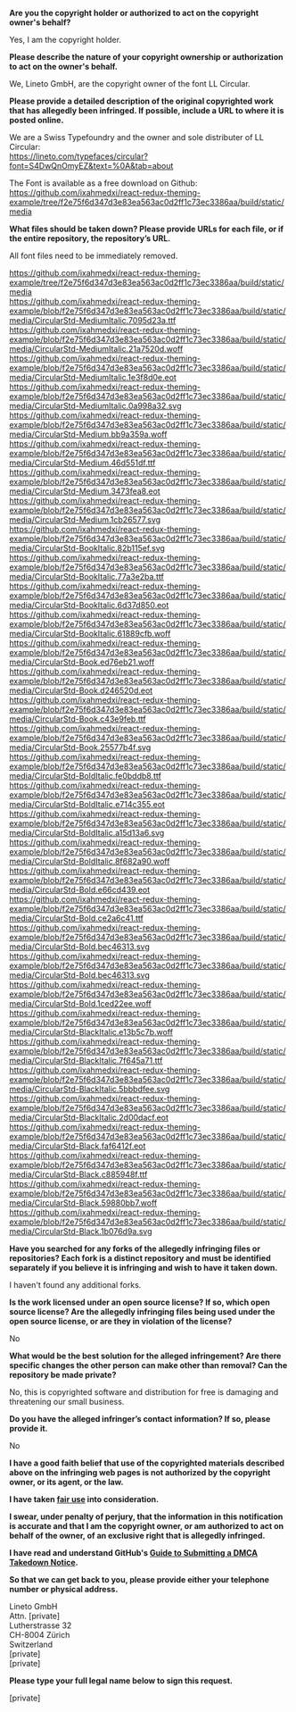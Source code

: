 **Are you the copyright holder or authorized to act on the copyright owner's behalf?**

Yes, I am the copyright holder.

**Please describe the nature of your copyright ownership or authorization to act on the owner's behalf.**

We, Lineto GmbH, are the copyright owner of the font LL Circular.

**Please provide a detailed description of the original copyrighted work that has allegedly been infringed. If possible, include a URL to where it is posted online.**

We are a Swiss Typefoundry and the owner and sole distributer of LL Circular:  
https://lineto.com/typefaces/circular?font=S4DwQnOmyEZ&text=%0A&tab=about

The Font is available as a free download on Github:  
https://github.com/ixahmedxi/react-redux-theming-example/tree/f2e75f6d347d3e83ea563ac0d2ff1c73ec3386aa/build/static/media

**What files should be taken down? Please provide URLs for each file, or if the entire repository, the repository’s URL.**

All font files need to be immediately removed.

https://github.com/ixahmedxi/react-redux-theming-example/tree/f2e75f6d347d3e83ea563ac0d2ff1c73ec3386aa/build/static/media  
https://github.com/ixahmedxi/react-redux-theming-example/blob/f2e75f6d347d3e83ea563ac0d2ff1c73ec3386aa/build/static/media/CircularStd-MediumItalic.7095d23a.ttf  
https://github.com/ixahmedxi/react-redux-theming-example/blob/f2e75f6d347d3e83ea563ac0d2ff1c73ec3386aa/build/static/media/CircularStd-MediumItalic.21a7520d.woff  
https://github.com/ixahmedxi/react-redux-theming-example/blob/f2e75f6d347d3e83ea563ac0d2ff1c73ec3386aa/build/static/media/CircularStd-MediumItalic.1e3f8d0e.eot  
https://github.com/ixahmedxi/react-redux-theming-example/blob/f2e75f6d347d3e83ea563ac0d2ff1c73ec3386aa/build/static/media/CircularStd-MediumItalic.0a998a32.svg  
https://github.com/ixahmedxi/react-redux-theming-example/blob/f2e75f6d347d3e83ea563ac0d2ff1c73ec3386aa/build/static/media/CircularStd-Medium.bb9a359a.woff  
https://github.com/ixahmedxi/react-redux-theming-example/blob/f2e75f6d347d3e83ea563ac0d2ff1c73ec3386aa/build/static/media/CircularStd-Medium.46d551df.ttf  
https://github.com/ixahmedxi/react-redux-theming-example/blob/f2e75f6d347d3e83ea563ac0d2ff1c73ec3386aa/build/static/media/CircularStd-Medium.3473fea8.eot  
https://github.com/ixahmedxi/react-redux-theming-example/blob/f2e75f6d347d3e83ea563ac0d2ff1c73ec3386aa/build/static/media/CircularStd-Medium.1cb26577.svg  
https://github.com/ixahmedxi/react-redux-theming-example/blob/f2e75f6d347d3e83ea563ac0d2ff1c73ec3386aa/build/static/media/CircularStd-BookItalic.82b115ef.svg  
https://github.com/ixahmedxi/react-redux-theming-example/blob/f2e75f6d347d3e83ea563ac0d2ff1c73ec3386aa/build/static/media/CircularStd-BookItalic.77a3e2ba.ttf  
https://github.com/ixahmedxi/react-redux-theming-example/blob/f2e75f6d347d3e83ea563ac0d2ff1c73ec3386aa/build/static/media/CircularStd-BookItalic.6d37d850.eot  
https://github.com/ixahmedxi/react-redux-theming-example/blob/f2e75f6d347d3e83ea563ac0d2ff1c73ec3386aa/build/static/media/CircularStd-BookItalic.61889cfb.woff  
https://github.com/ixahmedxi/react-redux-theming-example/blob/f2e75f6d347d3e83ea563ac0d2ff1c73ec3386aa/build/static/media/CircularStd-Book.ed76eb21.woff  
https://github.com/ixahmedxi/react-redux-theming-example/blob/f2e75f6d347d3e83ea563ac0d2ff1c73ec3386aa/build/static/media/CircularStd-Book.d246520d.eot  
https://github.com/ixahmedxi/react-redux-theming-example/blob/f2e75f6d347d3e83ea563ac0d2ff1c73ec3386aa/build/static/media/CircularStd-Book.c43e9feb.ttf  
https://github.com/ixahmedxi/react-redux-theming-example/blob/f2e75f6d347d3e83ea563ac0d2ff1c73ec3386aa/build/static/media/CircularStd-Book.25577b4f.svg  
https://github.com/ixahmedxi/react-redux-theming-example/blob/f2e75f6d347d3e83ea563ac0d2ff1c73ec3386aa/build/static/media/CircularStd-BoldItalic.fe0bddb8.ttf  
https://github.com/ixahmedxi/react-redux-theming-example/blob/f2e75f6d347d3e83ea563ac0d2ff1c73ec3386aa/build/static/media/CircularStd-BoldItalic.e714c355.eot  
https://github.com/ixahmedxi/react-redux-theming-example/blob/f2e75f6d347d3e83ea563ac0d2ff1c73ec3386aa/build/static/media/CircularStd-BoldItalic.a15d13a6.svg  
https://github.com/ixahmedxi/react-redux-theming-example/blob/f2e75f6d347d3e83ea563ac0d2ff1c73ec3386aa/build/static/media/CircularStd-BoldItalic.8f682a90.woff  
https://github.com/ixahmedxi/react-redux-theming-example/blob/f2e75f6d347d3e83ea563ac0d2ff1c73ec3386aa/build/static/media/CircularStd-Bold.e66cd439.eot  
https://github.com/ixahmedxi/react-redux-theming-example/blob/f2e75f6d347d3e83ea563ac0d2ff1c73ec3386aa/build/static/media/CircularStd-Bold.ce2a6c41.ttf  
https://github.com/ixahmedxi/react-redux-theming-example/blob/f2e75f6d347d3e83ea563ac0d2ff1c73ec3386aa/build/static/media/CircularStd-Bold.bec46313.svg  
https://github.com/ixahmedxi/react-redux-theming-example/blob/f2e75f6d347d3e83ea563ac0d2ff1c73ec3386aa/build/static/media/CircularStd-Bold.bec46313.svg  
https://github.com/ixahmedxi/react-redux-theming-example/blob/f2e75f6d347d3e83ea563ac0d2ff1c73ec3386aa/build/static/media/CircularStd-Bold.1ced22ee.woff  
https://github.com/ixahmedxi/react-redux-theming-example/blob/f2e75f6d347d3e83ea563ac0d2ff1c73ec3386aa/build/static/media/CircularStd-BlackItalic.e13b5c7b.woff  
https://github.com/ixahmedxi/react-redux-theming-example/blob/f2e75f6d347d3e83ea563ac0d2ff1c73ec3386aa/build/static/media/CircularStd-BlackItalic.7f645a71.ttf  
https://github.com/ixahmedxi/react-redux-theming-example/blob/f2e75f6d347d3e83ea563ac0d2ff1c73ec3386aa/build/static/media/CircularStd-BlackItalic.5bbbdfee.svg  
https://github.com/ixahmedxi/react-redux-theming-example/blob/f2e75f6d347d3e83ea563ac0d2ff1c73ec3386aa/build/static/media/CircularStd-BlackItalic.2d00dacf.eot  
https://github.com/ixahmedxi/react-redux-theming-example/blob/f2e75f6d347d3e83ea563ac0d2ff1c73ec3386aa/build/static/media/CircularStd-Black.faf6412f.eot  
https://github.com/ixahmedxi/react-redux-theming-example/blob/f2e75f6d347d3e83ea563ac0d2ff1c73ec3386aa/build/static/media/CircularStd-Black.c885948f.ttf  
https://github.com/ixahmedxi/react-redux-theming-example/blob/f2e75f6d347d3e83ea563ac0d2ff1c73ec3386aa/build/static/media/CircularStd-Black.59880bb7.woff  
https://github.com/ixahmedxi/react-redux-theming-example/blob/f2e75f6d347d3e83ea563ac0d2ff1c73ec3386aa/build/static/media/CircularStd-Black.1b076d9a.svg

**Have you searched for any forks of the allegedly infringing files or repositories? Each fork is a distinct repository and must be identified separately if you believe it is infringing and wish to have it taken down.**

I haven't found any additional forks.

**Is the work licensed under an open source license? If so, which open source license? Are the allegedly infringing files being used under the open source license, or are they in violation of the license?**

No

**What would be the best solution for the alleged infringement? Are there specific changes the other person can make other than removal? Can the repository be made private?**

No, this is copyrighted software and distribution for free is damaging and threatening our small business.

**Do you have the alleged infringer’s contact information? If so, please provide it.**

No

**I have a good faith belief that use of the copyrighted materials described above on the infringing web pages is not authorized by the copyright owner, or its agent, or the law.**

**I have taken <a href="https://www.lumendatabase.org/topics/22">fair use</a> into consideration.**

**I swear, under penalty of perjury, that the information in this notification is accurate and that I am the copyright owner, or am authorized to act on behalf of the owner, of an exclusive right that is allegedly infringed.**

**I have read and understand GitHub's <a href="https://docs.github.com/articles/guide-to-submitting-a-dmca-takedown-notice/">Guide to Submitting a DMCA Takedown Notice</a>.**

**So that we can get back to you, please provide either your telephone number or physical address.**

Lineto GmbH  
Attn. [private]  
Lutherstrasse 32  
CH-8004 Zürich  
Switzerland  
[private]  
[private]

**Please type your full legal name below to sign this request.**

[private]
